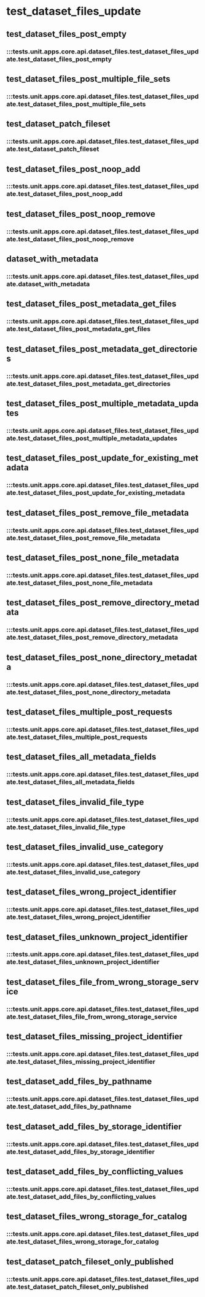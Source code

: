 # test_dataset_files_update

## test_dataset_files_post_empty

### :::tests.unit.apps.core.api.dataset_files.test_dataset_files_update.test_dataset_files_post_empty

## test_dataset_files_post_multiple_file_sets

### :::tests.unit.apps.core.api.dataset_files.test_dataset_files_update.test_dataset_files_post_multiple_file_sets

## test_dataset_patch_fileset

### :::tests.unit.apps.core.api.dataset_files.test_dataset_files_update.test_dataset_patch_fileset

## test_dataset_files_post_noop_add

### :::tests.unit.apps.core.api.dataset_files.test_dataset_files_update.test_dataset_files_post_noop_add

## test_dataset_files_post_noop_remove

### :::tests.unit.apps.core.api.dataset_files.test_dataset_files_update.test_dataset_files_post_noop_remove

## dataset_with_metadata

### :::tests.unit.apps.core.api.dataset_files.test_dataset_files_update.dataset_with_metadata

## test_dataset_files_post_metadata_get_files

### :::tests.unit.apps.core.api.dataset_files.test_dataset_files_update.test_dataset_files_post_metadata_get_files

## test_dataset_files_post_metadata_get_directories

### :::tests.unit.apps.core.api.dataset_files.test_dataset_files_update.test_dataset_files_post_metadata_get_directories

## test_dataset_files_post_multiple_metadata_updates

### :::tests.unit.apps.core.api.dataset_files.test_dataset_files_update.test_dataset_files_post_multiple_metadata_updates

## test_dataset_files_post_update_for_existing_metadata

### :::tests.unit.apps.core.api.dataset_files.test_dataset_files_update.test_dataset_files_post_update_for_existing_metadata

## test_dataset_files_post_remove_file_metadata

### :::tests.unit.apps.core.api.dataset_files.test_dataset_files_update.test_dataset_files_post_remove_file_metadata

## test_dataset_files_post_none_file_metadata

### :::tests.unit.apps.core.api.dataset_files.test_dataset_files_update.test_dataset_files_post_none_file_metadata

## test_dataset_files_post_remove_directory_metadata

### :::tests.unit.apps.core.api.dataset_files.test_dataset_files_update.test_dataset_files_post_remove_directory_metadata

## test_dataset_files_post_none_directory_metadata

### :::tests.unit.apps.core.api.dataset_files.test_dataset_files_update.test_dataset_files_post_none_directory_metadata

## test_dataset_files_multiple_post_requests

### :::tests.unit.apps.core.api.dataset_files.test_dataset_files_update.test_dataset_files_multiple_post_requests

## test_dataset_files_all_metadata_fields

### :::tests.unit.apps.core.api.dataset_files.test_dataset_files_update.test_dataset_files_all_metadata_fields

## test_dataset_files_invalid_file_type

### :::tests.unit.apps.core.api.dataset_files.test_dataset_files_update.test_dataset_files_invalid_file_type

## test_dataset_files_invalid_use_category

### :::tests.unit.apps.core.api.dataset_files.test_dataset_files_update.test_dataset_files_invalid_use_category

## test_dataset_files_wrong_project_identifier

### :::tests.unit.apps.core.api.dataset_files.test_dataset_files_update.test_dataset_files_wrong_project_identifier

## test_dataset_files_unknown_project_identifier

### :::tests.unit.apps.core.api.dataset_files.test_dataset_files_update.test_dataset_files_unknown_project_identifier

## test_dataset_files_file_from_wrong_storage_service

### :::tests.unit.apps.core.api.dataset_files.test_dataset_files_update.test_dataset_files_file_from_wrong_storage_service

## test_dataset_files_missing_project_identifier

### :::tests.unit.apps.core.api.dataset_files.test_dataset_files_update.test_dataset_files_missing_project_identifier

## test_dataset_add_files_by_pathname

### :::tests.unit.apps.core.api.dataset_files.test_dataset_files_update.test_dataset_add_files_by_pathname

## test_dataset_add_files_by_storage_identifier

### :::tests.unit.apps.core.api.dataset_files.test_dataset_files_update.test_dataset_add_files_by_storage_identifier

## test_dataset_add_files_by_conflicting_values

### :::tests.unit.apps.core.api.dataset_files.test_dataset_files_update.test_dataset_add_files_by_conflicting_values

## test_dataset_files_wrong_storage_for_catalog

### :::tests.unit.apps.core.api.dataset_files.test_dataset_files_update.test_dataset_files_wrong_storage_for_catalog

## test_dataset_patch_fileset_only_published

### :::tests.unit.apps.core.api.dataset_files.test_dataset_files_update.test_dataset_patch_fileset_only_published

